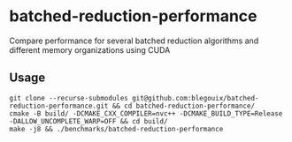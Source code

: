 # batched-reduction-performance
Compare performance for several batched reduction algorithms and different memory organizations using CUDA

## Usage
```
git clone --recurse-submodules git@github.com:blegouix/batched-reduction-performance.git && cd batched-reduction-performance/
cmake -B build/ -DCMAKE_CXX_COMPILER=nvc++ -DCMAKE_BUILD_TYPE=Release -DALLOW_UNCOMPLETE_WARP=OFF && cd build/
make -j8 && ./benchmarks/batched-reduction-performance
```
